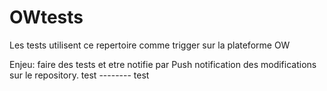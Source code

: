 # OWtests
Les tests utilisent ce repertoire comme trigger sur la plateforme OW

Enjeu: faire des tests et etre notifie par Push notification des modifications sur le repository.
test -------- test
